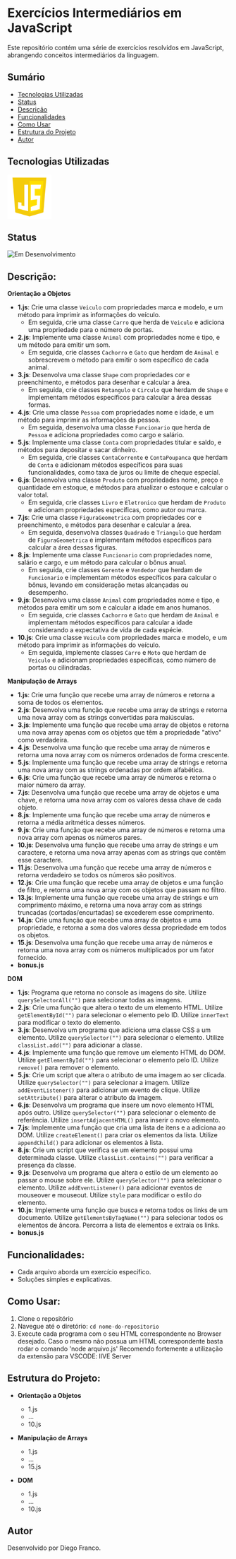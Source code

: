 # Exercícios Intermediários em JavaScript

Este repositório contém uma série de exercícios resolvidos em JavaScript, abrangendo conceitos intermediários da linguagem.

## Sumário

- [Tecnologias Utilizadas](#tecnologias-utilizadas)
- [Status](#status)
- [Descrição](#descrição)
- [Funcionalidades](#funcionalidades)
- [Como Usar](#como-usar)
- [Estrutura do Projeto](#estrutura-do-projeto)
- [Autor](#autor)

## Tecnologias Utilizadas

<div style="display: flex; flex-direction: row;">
  <div style="margin-right: 20px; display: flex; justify-content: flex-start;">
    <img src="img/js.png" alt="Logo JS" width="100"/>
  </div>
</div>

## Status

![Em Desenvolvimento](http://img.shields.io/static/v1?label=STATUS&message=EM%20DESENVOLVIMENTO&color=RED&style=for-the-badge)

<!-- ![Concluído](http://img.shields.io/static/v1?label=STATUS&message=CONCLUIDO&color=GREEN&style=for-the-badge) -->

## Descrição:

**Orientação a Objetos**

- **1.js**: Crie uma classe `Veiculo` com propriedades marca e modelo, e um método para imprimir as informações do veículo.
  - Em seguida, crie uma classe `Carro` que herda de `Veiculo` e adiciona uma propriedade para o número de portas.
- **2.js**: Implemente uma classe `Animal` com propriedades nome e tipo, e um método para emitir um som.
  - Em seguida, crie classes `Cachorro` e `Gato` que herdam de `Animal` e sobrescrevem o método para emitir o som específico de cada animal.
- **3.js**: Desenvolva uma classe `Shape` com propriedades cor e preenchimento, e métodos para desenhar e calcular a área.
  - Em seguida, crie classes `Retangulo` e `Circulo` que herdam de `Shape` e implementam métodos específicos para calcular a área dessas formas.
- **4.js**: Crie uma classe `Pessoa` com propriedades nome e idade, e um método para imprimir as informações da pessoa.
  - Em seguida, desenvolva uma classe `Funcionario` que herda de `Pessoa` e adiciona propriedades como cargo e salário.
- **5.js**: Implemente uma classe `Conta` com propriedades titular e saldo, e métodos para depositar e sacar dinheiro.
  - Em seguida, crie classes `ContaCorrente` e `ContaPoupanca` que herdam de `Conta` e adicionam métodos específicos para suas funcionalidades, como taxa de juros ou limite de cheque especial.
- **6.js**: Desenvolva uma classe `Produto` com propriedades nome, preço e quantidade em estoque, e métodos para atualizar o estoque e calcular o valor total.
  - Em seguida, crie classes `Livro` e `Eletronico` que herdam de `Produto` e adicionam propriedades específicas, como autor ou marca.
- **7.js**: Crie uma classe `FiguraGeometrica` com propriedades cor e preenchimento, e métodos para desenhar e calcular a área.
  - Em seguida, desenvolva classes `Quadrado` e `Triangulo` que herdam de `FiguraGeometrica` e implementam métodos específicos para calcular a área dessas figuras.
- **8.js**: Implemente uma classe `Funcionario` com propriedades nome, salário e cargo, e um método para calcular o bônus anual.
  - Em seguida, crie classes `Gerente` e `Vendedor` que herdam de `Funcionario` e implementam métodos específicos para calcular o bônus, levando em consideração metas alcançadas ou desempenho.
- **9.js**: Desenvolva uma classe `Animal` com propriedades nome e tipo, e métodos para emitir um som e calcular a idade em anos humanos.
  - Em seguida, crie classes `Cachorro` e `Gato` que herdam de `Animal` e implementam métodos específicos para calcular a idade considerando a expectativa de vida de cada espécie.
- **10.js**: Crie uma classe `Veiculo` com propriedades marca e modelo, e um método para imprimir as informações do veículo.
  - Em seguida, implemente classes `Carro` e `Moto` que herdam de `Veiculo` e adicionam propriedades específicas, como número de portas ou cilindradas.

**Manipulação de Arrays**

- **1.js**: Crie uma função que recebe uma array de números e retorna a soma de todos os elementos.
- **2.js**: Desenvolva uma função que recebe uma array de strings e retorna uma nova array com as strings convertidas para maiúsculas.
- **3.js**: Implemente uma função que recebe uma array de objetos e retorna uma nova array apenas com os objetos que têm a propriedade "ativo" como verdadeira.
- **4.js**: Desenvolva uma função que recebe uma array de números e retorna uma nova array com os números ordenados de forma crescente.
- **5.js**: Implemente uma função que recebe uma array de strings e retorna uma nova array com as strings ordenadas por ordem alfabética.
- **6.js**: Crie uma função que recebe uma array de números e retorna o maior número da array.
- **7.js**: Desenvolva uma função que recebe uma array de objetos e uma chave, e retorna uma nova array com os valores dessa chave de cada objeto.
- **8.js**: Implemente uma função que recebe uma array de números e retorna a média aritmética desses números.
- **9.js**: Crie uma função que recebe uma array de números e retorna uma nova array com apenas os números pares.
- **10.js**: Desenvolva uma função que recebe uma array de strings e um caractere, e retorna uma nova array apenas com as strings que contêm esse caractere.
- **11.js**: Desenvolva uma função que recebe uma array de números e retorna verdadeiro se todos os números são positivos.
- **12.js**: Crie uma função que recebe uma array de objetos e uma função de filtro, e retorna uma nova array com os objetos que passam no filtro.
- **13.js**: Implemente uma função que recebe uma array de strings e um comprimento máximo, e retorna uma nova array com as strings truncadas (cortadas/encurtadas) se excederem esse comprimento.
- **14.js**: Crie uma função que recebe uma array de objetos e uma propriedade, e retorna a soma dos valores dessa propriedade em todos os objetos.
- **15.js**: Desenvolva uma função que recebe uma array de números e retorna uma nova array com os números multiplicados por um fator fornecido.
- **bonus.js**

**DOM**

- **1.js**: Programa que retorna no console as imagens do site.
  Utilize `querySelectorAll("")` para selecionar todas as imagens.
- **2.js**: Crie uma função que altera o texto de um elemento HTML.
  Utilize `getElementById("")` para selecionar o elemento pelo ID. Utilize `innerText` para modificar o texto do elemento.
- **3.js**: Desenvolva um programa que adiciona uma classe CSS a um elemento.
  Utilize `querySelector("")` para selecionar o elemento. Utilize `classList.add("")` para adicionar a classe.
- **4.js**: Implemente uma função que remove um elemento HTML do DOM.
  Utilize `getElementById("")` para selecionar o elemento pelo ID. Utilize `remove()` para remover o elemento.
- **5.js**: Crie um script que altera o atributo de uma imagem ao ser clicada.
  Utilize `querySelector("")` para selecionar a imagem. Utilize `addEventListener()` para adicionar um evento de clique. Utilize `setAttribute()` para alterar o atributo da imagem.
- **6.js**: Desenvolva um programa que insere um novo elemento HTML após outro.
  Utilize `querySelector("")` para selecionar o elemento de referência. Utilize `insertAdjacentHTML()` para inserir o novo elemento.
- **7.js**: Implemente uma função que cria uma lista de itens e a adiciona ao DOM.
  Utilize `createElement()` para criar os elementos da lista. Utilize `appendChild()` para adicionar os elementos à lista.
- **8.js**: Crie um script que verifica se um elemento possui uma determinada classe.
  Utilize `classList.contains("")` para verificar a presença da classe.
- **9.js**: Desenvolva um programa que altera o estilo de um elemento ao passar o mouse sobre ele.
  Utilize `querySelector("")` para selecionar o elemento. Utilize `addEventListener()` para adicionar eventos de mouseover e mouseout. Utilize `style` para modificar o estilo do elemento.
- **10.js**: Implemente uma função que busca e retorna todos os links de um documento.
  Utilize `getElementsByTagName("")` para selecionar todos os elementos de âncora. Percorra a lista de elementos e extraia os links.
- **bonus.js**

## Funcionalidades:

- Cada arquivo aborda um exercício específico.
- Soluções simples e explicativas.

## Como Usar:

1. Clone o repositório
2. Navegue até o diretório: `cd nome-do-repositorio`
3. Execute cada programa com o seu HTML correspondente no Browser desejado.
   Caso o mesmo não possua um HTML correspondente basta rodar o comando 'node arquivo.js'
   Recomendo fortemente a utilização da extensão para VSCODE: lIVE Server

## Estrutura do Projeto:

- **Orientação a Objetos**

  - 1.js
  - ...
  - 10.js

- **Manipulação de Arrays**

  - 1.js
  - ...
  - 15.js

- **DOM**
  - 1.js
  - ...
  - 10.js

## Autor

Desenvolvido por Diego Franco.
